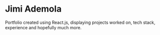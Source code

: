 # Jimi Ademola
Portfolio created using React.js, displaying projects worked on, tech stack, experience and hopefully much more.
